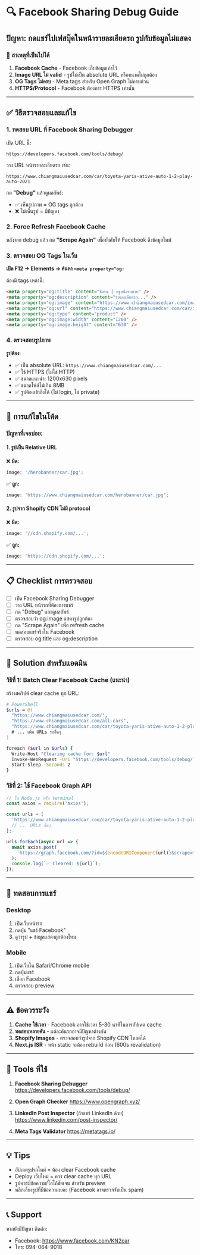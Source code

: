 # 🔍 Facebook Sharing Debug Guide

## ปัญหา: กดแชร์ไปเฟสบุ๊คในหน้ารายละเอียดรถ รูปกับข้อมูลไม่แสดง

### 🎯 สาเหตุที่เป็นไปได้

1. **Facebook Cache** - Facebook เก็บข้อมูลเก่าไว้
2. **Image URL ไม่ valid** - รูปไม่เป็น absolute URL หรือขนาดไม่ถูกต้อง
3. **OG Tags ไม่ครบ** - Meta tags สำหรับ Open Graph ไม่ครบถ้วน
4. **HTTPS/Protocol** - Facebook ต้องการ HTTPS เท่านั้น

---

## ✅ วิธีตรวจสอบและแก้ไข

### 1. ทดสอบ URL ที่ Facebook Sharing Debugger

เปิด URL นี้:

```
https://developers.facebook.com/tools/debug/
```

วาง URL หน้ารายละเอียดรถ เช่น:

```
https://www.chiangmaiusedcar.com/car/toyota-yaris-ative-auto-1-2-play-auto-2021
```

กด **"Debug"** แล้วดูผลลัพธ์:

- ✅ เห็นรูปภาพ = OG tags ถูกต้อง
- ❌ ไม่เห็นรูป = มีปัญหา

### 2. Force Refresh Facebook Cache

หลังจาก debug แล้ว กด **"Scrape Again"** เพื่อบังคับให้ Facebook ดึงข้อมูลใหม่

### 3. ตรวจสอบ OG Tags ในเว็บ

**เปิด F12 → Elements → ค้นหา `<meta property="og:`**

ต้องมี tags เหล่านี้:

```html
<meta property="og:title" content="ชื่อรถ | ครูหนึ่งรถสวย" />
<meta property="og:description" content="รายละเอียดรถ..." />
<meta property="og:image" content="https://www.chiangmaiusedcar.com/image.jpg" />
<meta property="og:url" content="https://www.chiangmaiusedcar.com/car/xxx" />
<meta property="og:type" content="product" />
<meta property="og:image:width" content="1200" />
<meta property="og:image:height" content="630" />
```

### 4. ตรวจสอบรูปภาพ

**รูปต้อง:**

- ✅ เป็น absolute URL: `https://www.chiangmaiusedcar.com/...`
- ✅ ใช้ HTTPS (ไม่ใช่ HTTP)
- ✅ ขนาดแนะนำ: 1200x630 pixels
- ✅ ขนาดไฟล์ไม่เกิน 8MB
- ✅ รูปต้องเข้าถึงได้ (ไม่ login, ไม่ private)

---

## 🔧 การแก้ไขในโค้ด

### ปัญหาที่เจอบ่อย:

#### 1. รูปเป็น Relative URL

❌ **ผิด:**

```javascript
image: '/herobanner/car.jpg';
```

✅ **ถูก:**

```javascript
image: 'https://www.chiangmaiusedcar.com/herobanner/car.jpg';
```

#### 2. รูปจาก Shopify CDN ไม่มี protocol

❌ **ผิด:**

```javascript
image: '//cdn.shopify.com/...';
```

✅ **ถูก:**

```javascript
image: 'https://cdn.shopify.com/...';
```

---

## 📋 Checklist การตรวจสอบ

- [ ] เปิด Facebook Sharing Debugger
- [ ] วาง URL หน้ารถที่ต้องการแชร์
- [ ] กด "Debug" และดูผลลัพธ์
- [ ] ตรวจสอบว่า og:image แสดงรูปถูกต้อง
- [ ] กด "Scrape Again" เพื่อ refresh cache
- [ ] ทดสอบแชร์จริงใน Facebook
- [ ] ตรวจสอบ og:title และ og:description

---

## 🚀 Solution สำหรับแอดมิน

### วิธีที่ 1: Batch Clear Facebook Cache (แนะนำ)

สร้างสคริปต์ clear cache ทุก URL:

```bash
# PowerShell
$urls = @(
  "https://www.chiangmaiusedcar.com/",
  "https://www.chiangmaiusedcar.com/all-cars",
  "https://www.chiangmaiusedcar.com/car/toyota-yaris-ative-auto-1-2-play-auto-2021"
  # ... เพิ่ม URLs รถอื่นๆ
)

foreach ($url in $urls) {
  Write-Host "Clearing cache for: $url"
  Invoke-WebRequest -Uri "https://developers.facebook.com/tools/debug/?q=$url" -Method GET
  Start-Sleep -Seconds 2
}
```

### วิธีที่ 2: ใช้ Facebook Graph API

```javascript
// ใน Node.js หรือ terminal
const axios = require('axios');

const urls = [
  'https://www.chiangmaiusedcar.com/car/toyota-yaris-ative-auto-1-2-play-auto-2021',
  // ... URLs อื่นๆ
];

urls.forEach(async url => {
  await axios.post(
    `https://graph.facebook.com/?id=${encodeURIComponent(url)}&scrape=true&access_token=YOUR_ACCESS_TOKEN`
  );
  console.log(`✅ Cleared: ${url}`);
});
```

---

## 📱 ทดสอบการแชร์

### Desktop

1. เปิดเว็บหน้ารถ
2. กดปุ่ม "แชร์ Facebook"
3. ดูว่ารูป + ข้อมูลแสดงถูกต้องไหม

### Mobile

1. เปิดเว็บใน Safari/Chrome mobile
2. กดปุ่มแชร์
3. เลือก Facebook
4. ตรวจสอบ preview

---

## ⚠️ ข้อควรระวัง

1. **Cache ใช้เวลา** - Facebook อาจใช้เวลา 5-30 นาทีในการอัปเดต cache
2. **ทดสอบหลายคัน** - แต่ละคันรถอาจมีปัญหาต่างกัน
3. **Shopify Images** - ตรวจสอบว่ารูปจาก Shopify CDN โหลดได้
4. **Next.js ISR** - หน้า static จะต้อง rebuild ก่อน (600s revalidation)

---

## 🔗 Tools ที่ใช้

1. **Facebook Sharing Debugger** https://developers.facebook.com/tools/debug/

2. **Open Graph Checker** https://www.opengraph.xyz/

3. **LinkedIn Post Inspector** (ถ้าแชร์ LinkedIn ด้วย) https://www.linkedin.com/post-inspector/

4. **Meta Tags Validator** https://metatags.io/

---

## 💡 Tips

- อัปเดตรูปรถใหม่ = ต้อง clear Facebook cache
- Deploy เว็บใหม่ = ควร clear cache ทุก URL
- รูปควรมีข้อความ/โลโก้ชัดเจน สำหรับ preview
- หลีกเลี่ยงรูปที่มีข้อความเยอะ (Facebook อาจตรวจจับเป็น spam)

---

## 📞 Support

หากยังมีปัญหา ติดต่อ:

- Facebook: https://www.facebook.com/KN2car
- โทร: 094-064-9018
